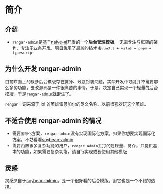 # 简介

## 介绍

- `rengar-admin`是基于[naive-ui](https://www.naiveui.com)开发的一个**后台管理模板**， 无需专注与框架的架构，专注于业务开发。项目使用了最新的技术栈`vue3.5 + vite6 + pnpm + typescript`

## 为什么开发 rengar-admin

目前市面上的很多后台模版存在臃肿、过渡封装问题，实际开发中可能并不需要那么多的功能，去改源码是一件很痛苦的事情。于是，决定自己实现一个轻量的后台模版，于是`rengar-admin`就诞生了。

`rengar`一词来源于 lol 的英雄雷恩加尔的英文名称，以前很喜欢玩这个英雄。

## 不适合使用 rengar-admin 的情况

- 需要`国际化`方案，`rengar-admin`没有实现国际化方案，如果你想要实现国际化方案，不妨看看[soybean-admin](https://admin-docs.soybeanjs.cn/)
- 需要内置很多复杂功能的用户，`rengar-admin`主打的是轻量、简介，只提供基本的功能，如果需要复杂功能，请自行实现或者使用其他模版

## 灵感

灵感来自于[soybean-admin](https://admin-docs.soybeanjs.cn/)，是一个很好看的后台模版，用它也是一个不错的选择。
